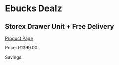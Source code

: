 
# Ebucks Dealz
## Storex Drawer Unit + Free Delivery
[Product Page](https://www.ebucks.com/web/shop/productSelected.do?prodId=960091945&catId=1130195724)

Price: R1399.00

Savings: 


	
